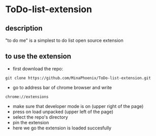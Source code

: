 # ToDo-list-extension
## description
"to do me" is a simplest to do list open source extension
## to use the extension
- first download the repo:
```
git clone https://github.com/MinaPhoenix/ToDo-list-extension.git
```
- go to address bar of chrome browser and write
```
chrome://extensions
```
- make sure that developer mode is on (upper right of the page)
- press on load unpacked (upper left of the page)
- select the repo's directory
- pin the extension
- here we go the extension is loaded succesfully
